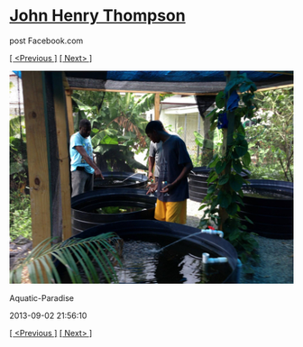 # [John Henry Thompson](../README.md)
post Facebook.com

[[ <Previous ]](2013-09-02-2.md) [[ Next> ]](2013-09-02-4.md)

[![](../media/2013-09-02/Aquatic-Paradise-2.jpg)](../README.md)

Aquatic-Paradise

2013-09-02 21:56:10

[[ <Previous ]](2013-09-02-2.md) [[ Next> ]](2013-09-02-4.md)